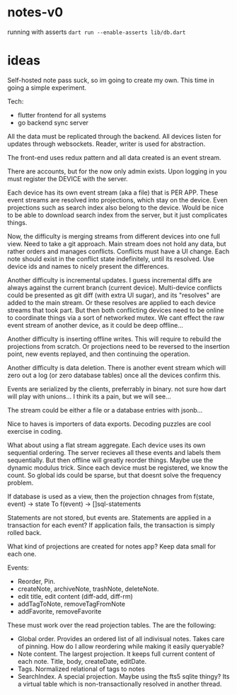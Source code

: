 # notes-v0

running with asserts `dart run --enable-asserts lib/db.dart`

# ideas

Self-hosted note pass suck, so im going to create my own. This time in going a simple experiment.

Tech:
 - flutter frontend for all systems
 - go backend sync server

All the data must be replicated through the backend. All devices listen for updates through websockets. Reader, writer is used for abstraction.

The front-end uses redux pattern and all data created is an event stream.

There are accounts, but for the now only admin exists. Upon logging in you must register the DEVICE with the server.

Each device has its own event stream (aka a file) that is PER APP. These event streams are resolved into projections, which stay on the device. Even projections such as search index also belong to the device. Would be nice to be able to download search index from the server, but it just complicates things.

Now, the difficulty is merging streams from different devices into one full view. Need to take a git approach. Main stream does not hold any data, but rather orders and manages conflicts. Conflicts must have a UI change. Each note should exist in the conflict state indefinitely, until its resolved. Use device ids and names to nicely present the differences.

Another difficulty is incremental updates. I guess incremental diffs are always against the current branch (current device). Multi-device conflicts could be presented as git diff (with extra UI sugar), and its "resolves" are added to the main stream.
Or these resolves are applied to each device streams that took part. But then both conflicting devices need to be online to coordinate things via a sort of networked mutex. We cant effect the raw event stream of another device, as it could be deep offline...

Another difficulty is inserting offline writes. This will require to rebuild the projections from scratch. Or projections need to be reversed to the insertion point, new events replayed, and then continuing the operation.

Another difficulty is data deletion. There is another event stream which will zero out a log (or zero database tables) once all the devices confirm this.

Events are serialized by the clients, preferrably in binary. not sure how dart will play with unions... I think its a pain, but we will see...

The stream could be either a file or a database entries with jsonb...

Nice to haves is importers of data exports. Decoding puzzles are cool exercise in coding.

What about using a flat stream aggregate. Each device uses its own sequential ordering. The server recieves all these events and labels them sequentially. But then offline will greatly reorder things. Maybe use the dynamic modulus trick. Since each device must be registered, we know the count. So global ids could be sparse, but that doesnt solve the frequency problem.

If database is used as a view, then the projection chnages from
f(state, event) -> state
To
f(event) -> []sql-statements

Statements are not stored, but events are. Statements are applied in a transaction for each event? If application fails, the transaction is simply rolled back.

What kind of projections are created for notes app? Keep data small for each one.

Events:
- Reorder, Pin.
- createNote, archiveNote, trashNote, deleteNote.
- edit title, edit content (diff-add, diff-rm)
- addTagToNote, removeTagFromNote
- addFavorite, removeFavorite

These must work over the read projection tables. The are the following:
- Global order. Provides an ordered list of all indivisual notes. Takes care of pinning. How do I allow reordering while making it easily queryable?
- Note content. The largest projection. It keeps full current content of each note. Title, body, createDate, editDate.
- Tags. Normalized relational of tags to notes
- SearchIndex. A special projection. Maybe using the fts5 sqlite thingy? Its a virtual table which is non-transactionally resolved in another thread.
